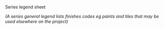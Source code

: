 <span class="transform-to-uppercase">Series legend sheet</span>

_(A series general legend lists finishes codes eg paints and tiles that may be used elsewhere on the project)_